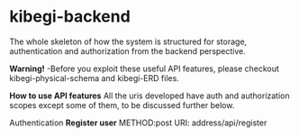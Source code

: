 # kibegi-backend
The whole skeleton of how the system is structured for storage, authentication and authorization from the backend perspective.

**Warning!**
-Before you exploit these useful API features, please checkout kibegi-physical-schema and kibegi-ERD files. 

**How to use  API features**
All the uris developed have auth and authorization scopes except some of them, to be discussed further below.

Authentication
**Register user**
METHOD:post
URI: address/api/register
